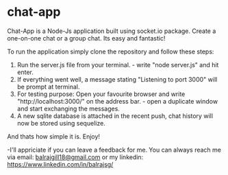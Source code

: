 # chat-app
Chat-App is a Node-Js application built using socket.io package. Create a one-on-one chat or a group chat. Its easy and fantastic!

To run the application simply clone the repository and follow these steps:

1. Run the server.js file from your terminal. 
        - write "node server.js" and hit enter. 
2. If everything went well, a message stating "Listening to port 3000" will be prompt at terminal.
3. For testing purpose:
        Open your favourite browser and write "http://localhost:3000/" on the address bar.
                - open a duplicate window and start exchanging the messages.
4. A new sqlite database is attached in the recent push, chat history will now be stored using sequelize. 
        
And thats how simple it is. Enjoy!

-I'll appriciate if you can leave a feedback for me. You can always reach me via email: balrajgill18@gmail.com or my linkedin: https://www.linkedin.com/in/balrajsg/
